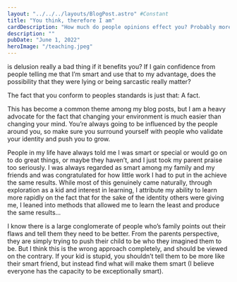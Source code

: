 ```yaml
---
layout: "../../../layouts/BlogPost.astro" #Constant
title: "You think, therefore I am"
cardDescription: "How much do people opinions effect you? Probably more than you think."
description: ""
pubDate: "June 1, 2022"
heroImage: "/teaching.jpeg"
---
```

is delusion really a bad thing if it benefits you? If I gain confidence from people telling me that I’m smart and use that to my advantage, does the possibility that they were lying or being sarcastic really matter?



The fact that you conform to peoples standards is just that: A fact. 

This has become a common theme among my blog posts, but I am a heavy advocate for the fact that changing your environment is much easier than changing your mind. You’re always going to be influenced by the people around you, so make sure you surround yourself with people who validate your identity and push you to grow. 

People in my life have always told me I was smart or special or would go on to do great things, or maybe they haven’t, and I just took my parent praise too seriously. I was always regarded as smart among my family and my friends and was congratulated for how little work I had to put in the achieve the same results. While most of this genuinely came naturally,  through exploration as a kid and interest in learning, I attribute my ability to learn more rapidly on the fact that for the sake of the identity others were giving me, I leaned into methods that allowed me to learn the least and produce the same results…

I know there is a large conglomerate of people who’s family points out their flaws and tell them they need to be better. From the parents perspective, they are simply trying to push their child to be who they imagined them to be. But I think this is the wrong approach completely, and should be viewed on the contrary. If your kid is stupid, you shouldn’t tell them to be more like their smart friend, but instead find what will make them smart (I believe everyone has the capacity to be exceptionally smart).